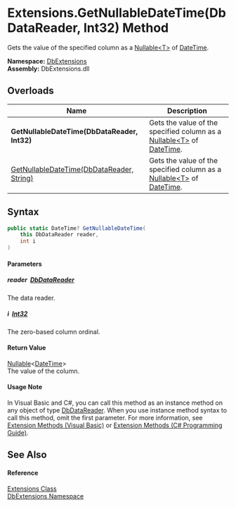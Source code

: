 Extensions.GetNullableDateTime(DbDataReader, Int32) Method
==========================================================
Gets the value of the specified column as a [Nullable&lt;T>][1] of [DateTime][2].
  
**Namespace:** [DbExtensions][3]  
**Assembly:** DbExtensions.dll

Overloads
---------

| Name                                           | Description                                                                       |
| ---------------------------------------------- | --------------------------------------------------------------------------------- |
| **GetNullableDateTime(DbDataReader, Int32)**   | Gets the value of the specified column as a [Nullable&lt;T>][1] of [DateTime][2]. |
| [GetNullableDateTime(DbDataReader, String)][4] | Gets the value of the specified column as a [Nullable&lt;T>][1] of [DateTime][2]. |


Syntax
------

```csharp
public static DateTime? GetNullableDateTime(
	this DbDataReader reader,
	int i
)
```

#### Parameters

##### *reader*  [DbDataReader][5]
The data reader.

##### *i*  [Int32][6]
The zero-based column ordinal.

#### Return Value
[Nullable][1]&lt;[DateTime][2]>  
The value of the column.
#### Usage Note
In Visual Basic and C#, you can call this method as an instance method on any object of type [DbDataReader][5]. When you use instance method syntax to call this method, omit the first parameter. For more information, see [Extension Methods (Visual Basic)][7] or [Extension Methods (C# Programming Guide)][8].

See Also
--------

#### Reference
[Extensions Class][9]  
[DbExtensions Namespace][3]  

[1]: https://learn.microsoft.com/dotnet/api/system.nullable-1
[2]: https://learn.microsoft.com/dotnet/api/system.datetime
[3]: ../README.md
[4]: GetNullableDateTime_1.md
[5]: https://learn.microsoft.com/dotnet/api/system.data.common.dbdatareader
[6]: https://learn.microsoft.com/dotnet/api/system.int32
[7]: https://docs.microsoft.com/dotnet/visual-basic/programming-guide/language-features/procedures/extension-methods
[8]: https://docs.microsoft.com/dotnet/csharp/programming-guide/classes-and-structs/extension-methods
[9]: README.md